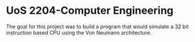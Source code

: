 # UoS 2204-Computer Engineering

The goal for this project was to build a program that would simulate a 32 bit instruction based CPU using the Von Neumann architecture.
